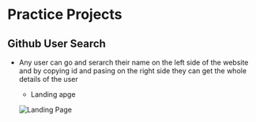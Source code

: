 # Practice Projects

## Github User Search

- Any user can go and serarch their name on the left side of the website and by copying id and pasing on the
  right side they can get the whole details of the user

  - Landing apge

  ![Landing Page]("./github-user/src/Screenshots/githubUser.png)

